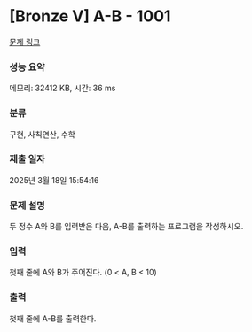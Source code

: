 # [Bronze V] A-B - 1001 

[문제 링크](https://www.acmicpc.net/problem/1001) 

### 성능 요약

메모리: 32412 KB, 시간: 36 ms

### 분류

구현, 사칙연산, 수학

### 제출 일자

2025년 3월 18일 15:54:16

### 문제 설명

<p>두 정수 A와 B를 입력받은 다음, A-B를 출력하는 프로그램을 작성하시오.</p>

### 입력 

 <p>첫째 줄에 A와 B가 주어진다. (0 < A, B < 10)</p>

### 출력 

 <p>첫째 줄에 A-B를 출력한다.</p>


